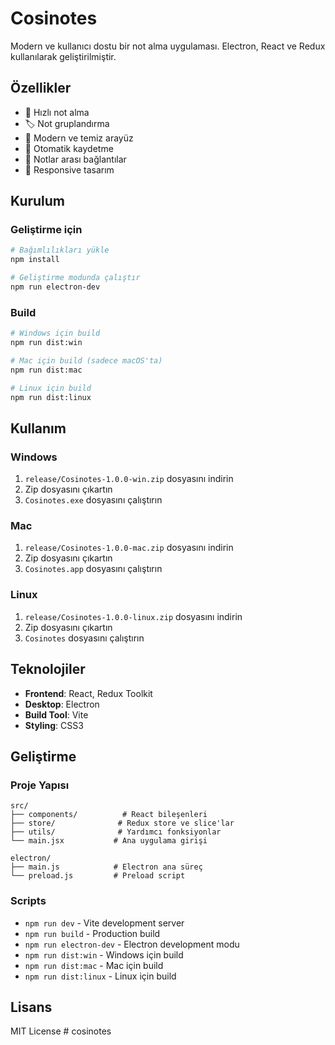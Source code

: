 # Cosinotes

Modern ve kullanıcı dostu bir not alma uygulaması. Electron, React ve Redux kullanılarak geliştirilmiştir.

## Özellikler

- 📝 Hızlı not alma
- 🏷️ Not gruplandırma
- 🎨 Modern ve temiz arayüz
- 💾 Otomatik kaydetme
- 🔗 Notlar arası bağlantılar
- 📱 Responsive tasarım

## Kurulum

### Geliştirme için

```bash
# Bağımlılıkları yükle
npm install

# Geliştirme modunda çalıştır
npm run electron-dev
```

### Build

```bash
# Windows için build
npm run dist:win

# Mac için build (sadece macOS'ta)
npm run dist:mac

# Linux için build
npm run dist:linux
```

## Kullanım

### Windows
1. `release/Cosinotes-1.0.0-win.zip` dosyasını indirin
2. Zip dosyasını çıkartın
3. `Cosinotes.exe` dosyasını çalıştırın

### Mac
1. `release/Cosinotes-1.0.0-mac.zip` dosyasını indirin
2. Zip dosyasını çıkartın
3. `Cosinotes.app` dosyasını çalıştırın

### Linux
1. `release/Cosinotes-1.0.0-linux.zip` dosyasını indirin
2. Zip dosyasını çıkartın
3. `Cosinotes` dosyasını çalıştırın

## Teknolojiler

- **Frontend**: React, Redux Toolkit
- **Desktop**: Electron
- **Build Tool**: Vite
- **Styling**: CSS3

## Geliştirme

### Proje Yapısı

```
src/
├── components/          # React bileşenleri
├── store/              # Redux store ve slice'lar
├── utils/              # Yardımcı fonksiyonlar
└── main.jsx           # Ana uygulama girişi

electron/
├── main.js            # Electron ana süreç
└── preload.js         # Preload script
```

### Scripts

- `npm run dev` - Vite development server
- `npm run build` - Production build
- `npm run electron-dev` - Electron development modu
- `npm run dist:win` - Windows için build
- `npm run dist:mac` - Mac için build
- `npm run dist:linux` - Linux için build

## Lisans

MIT License
#   c o s i n o t e s  
 